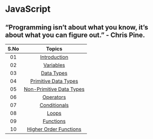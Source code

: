 # JavaScript

## “Programming isn’t about what you know, it’s about what you can figure out.” - Chris Pine.
   
| S.No |                                     Topics                                      |
| :--: | :-----------------------------------------------------------------------------: |
|  01  |                           [Introduction](./README.md)                           |
|  02  |                    [Variables](./02_variables/variables.md)                     |
|  03  |                    [Data Types](./03_dataTypes/dataTypes.md)                    |
|  04  |      [Primitive Data Types](./04_primitiveDataTypes/primitiveDataTypes.md)      |
|  05  | [Non-Primitive Data Types](./05_nonPrimitiveDataTypes/nonPrimitiveDataTypes.md) |
|  06  |                    [Operators](./06_operators/operators.md)                     |
|  07  |                [Conditionals](./07_conditionals/conditionals.md)                |
|  08  |                          [Loops](./08_loops/loops.md)                           |
|  09  |                    [Functions](./09_functions/functions.md)                     |
|  10  | [Higher Order Functions](./10_higher_order_functions/higher_order_functions.md) |
